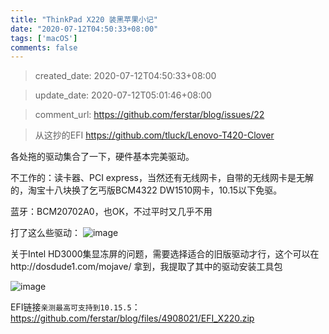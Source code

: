 ```yaml
---
title: "ThinkPad X220 装黑苹果小记"
date: "2020-07-12T04:50:33+08:00"
tags: ['macOS']
comments: false
---
```


> created_date: 2020-07-12T04:50:33+08:00

> update_date: 2020-07-12T05:01:46+08:00

> comment_url: https://github.com/ferstar/blog/issues/22

> 从这抄的EFI https://github.com/tluck/Lenovo-T420-Clover

各处拖的驱动集合了一下，硬件基本完美驱动。

不工作的：读卡器、PCI express，当然还有无线网卡，自带的无线网卡是无解的，淘宝十八块换了乞丐版BCM4322 DW1510网卡，10.15以下免驱。

蓝牙：BCM20702A0，也OK，不过平时又几乎不用

打了这么些驱动：
![image](https://user-images.githubusercontent.com/2854276/87239101-b8298780-c43d-11ea-96d4-3f110eaa131f.png)

关于Intel HD3000集显冻屏的问题，需要选择适合的旧版驱动才行，这个可以在http://dosdude1.com/mojave/ 拿到，我提取了其中的驱动安装工具包

![image](https://user-images.githubusercontent.com/2854276/87239143-30904880-c43e-11ea-85f3-350dc2d398c1.png)

EFI链接`亲测最高可支持到10.15.5`：https://github.com/ferstar/blog/files/4908021/EFI_X220.zip
